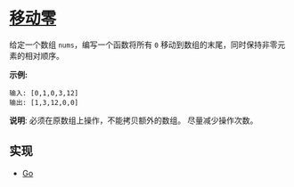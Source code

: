 # [移动零](https://leetcode-cn.com/problems/move-zeroes/description/)

给定一个数组 `nums`，编写一个函数将所有 `0` 移动到数组的末尾，同时保持非零元素的相对顺序。

**示例:**

```
输入: [0,1,0,3,12]
输出: [1,3,12,0,0]
```

**说明**:
必须在原数组上操作，不能拷贝额外的数组。
尽量减少操作次数。

## 实现

- [Go](https://github.com/pojozhang/playground/blob/master/solutions/go/src/playground/algorithm/move_zeroes.go)
